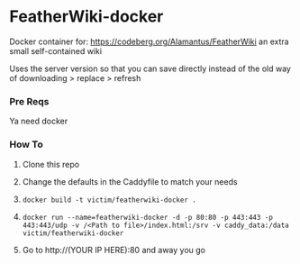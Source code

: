 # FeatherWiki-docker
Docker container for: https://codeberg.org/Alamantus/FeatherWiki an extra small self-contained wiki

Uses the server version so that you can save directly instead of the old way of downloading > replace > refresh

### Pre Reqs

Ya need docker

### How To

1. Clone this repo

2. Change the defaults in the Caddyfile to match your needs

3. `docker build -t victim/featherwiki-docker .`

4. `docker run --name=featherwiki-docker -d -p 80:80 -p 443:443 -p 443:443/udp -v /<Path to file>/index.html:/srv -v caddy_data:/data victim/featherwiki-docker`

5. Go to http://(YOUR IP HERE):80 and away you go
